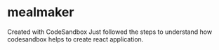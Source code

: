 # mealmaker
Created with CodeSandbox
Just followed the steps to understand how codesandbox helps to create react application.
